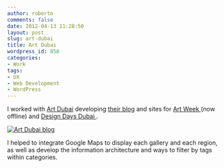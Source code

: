 ```yaml
---
author: roberto
comments: false
date: 2012-04-13 11:28:50
layout: post
slug: art-dubai
title: Art Dubai
wordpress_id: 858
categories:
- Work
tags:
- UX
- Web Development
- WordPress
---
```


I worked with [Art Dubai](http://www.artdubai.ae/) developing [their blog](http://www.artdubai.ae/blog/) and sites for [Art Week ](http://artweek.ae/)(now offline) and [Design Days Dubai ](http://www.designdaysdubai.ae/blogs/). 

[![Art Dubai blog](http://www.robertocarroll.com/wp-content/uploads/2012/04/art-dubai-blog.jpg)](http://www.robertocarroll.com/wp-content/uploads/2012/04/art-dubai-blog.jpg)

I helped to integrate Google Maps to display each gallery and each region, as well as develop the information architecture and ways to filter by tags within categories.    

